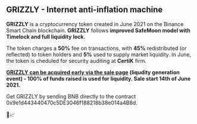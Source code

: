 ## GRIZZLY - Internet anti-inflation machine 

<b>GRIZZLY</b> is a cryptocurrency token created in June 2021 on the Binance Smart Chain blockchain. <b>GRIZZLY</b> follows <b>improved SafeMoon model with Timelock and full liquidity lock</b>.

The token charges a <b>50%</b> fee on transactions, with <b>45%</b> redistributed (or reflected) to token holders and <b>5%</b> used to supply market liquidity. In June, the token is cheduled for security auditing at <b>CertiK</b> firm.

<b>[GRIZZLY can be acquired early via the sale page](https://invest.bears.finance) (liqudity generation event) - 100% of funds raised is used for liquidity. Sale start 14th of June 2021.</b>

Get GRIZZLY by sending BNB directly to the contract 0x9e1d443440470c5DE3046f188218b38e014a4B8d.

🐻📈
